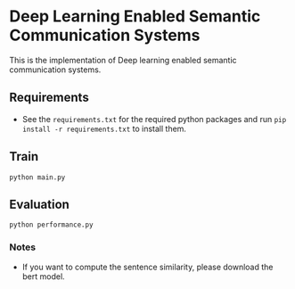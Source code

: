 # Deep Learning Enabled Semantic Communication Systems

This is the implementation of  Deep learning enabled semantic communication systems.

## Requirements
+ See the `requirements.txt` for the required python packages and run `pip install -r requirements.txt` to install them.

## Train
```shell
python main.py 
```
## Evaluation
```shell
python performance.py
```
### Notes
+ If you want to compute the sentence similarity, please download the bert model.
